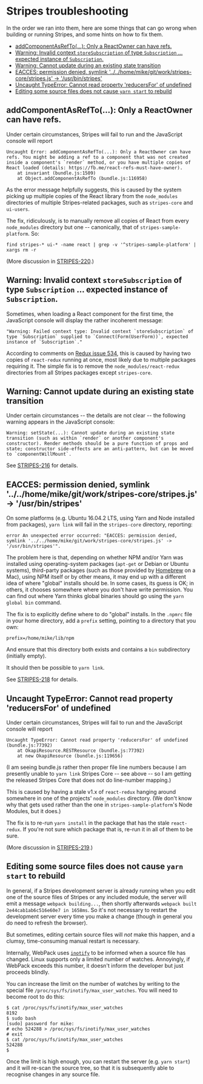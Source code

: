 # Stripes troubleshooting

In the order we ran into them, here are some things that can go wrong when building or running Stripes, and some hints on how to fix them.

<!-- ../../okapi/doc/md2toc -l 2 troubleshooting.md -->
* [addComponentAsRefTo(...): Only a ReactOwner can have refs.](#addcomponentasrefto-only-a-reactowner-can-have-refs)
* [Warning: Invalid context `storeSubscription` of type `Subscription` ... expected instance of `Subscription`.](#warning-invalid-context-storesubscription-of-type-subscription--expected-instance-of-subscription)
* [Warning: Cannot update during an existing state transition](#warning-cannot-update-during-an-existing-state-transition)
* [EACCES: permission denied, symlink '../../home/mike/git/work/stripes-core/stripes.js' -> '/usr/bin/stripes'](#eacces-permission-denied-symlink-homemikegitworkstripes-corestripesjs---usrbinstripes)
* [Uncaught TypeError: Cannot read property 'reducersFor' of undefined](#uncaught-typeerror-cannot-read-property-reducersfor-of-undefined)
* [Editing some source files does not cause `yarn start` to rebuild](#editing-some-source-files-does-not-cause-yarn-start-to-rebuild)


## addComponentAsRefTo(...): Only a ReactOwner can have refs.

Under certain circumstances, Stripes will fail to run and the JavaScript console will report

```
Uncaught Error: addComponentAsRefTo(...): Only a ReactOwner can have refs. You might be adding a ref to a component that was not created inside a component's `render` method, or you have multiple copies of React loaded (details: https://fb.me/react-refs-must-have-owner).
    at invariant (bundle.js:1509)
    at Object.addComponentAsRefTo (bundle.js:116958)
```

As the error message helpfully suggests, this is caused by the system picking up multiple copies of the React library from the `node_modules` directories of multiple Stripes-related packages, such as `stripes-core` and `ui-users`.

The fix, ridiculously, is to manually remove all copies of React from every `node_modules` directory but one -- canonically, that of `stripes-sample-platform`. So:

```
find stripes-* ui-* -name react | grep -v '^stripes-sample-platform' | xargs rm -r
```

(More discussion in [STRIPES-220](https://issues.folio.org/browse/STRIPES-220).)


## Warning: Invalid context `storeSubscription` of type `Subscription` ... expected instance of `Subscription`.

Sometimes, when loading a React component for the first time, the JavaScript console will display the rather incoherent message:

```
"Warning: Failed context type: Invalid context `storeSubscription` of type `Subscription` supplied to `Connect(Form(UserForm))`, expected instance of `Subscription`."
```

According to comments on [Redux issue 534](https://github.com/reactjs/react-redux/issues/534), this is caused by having two copies of `react-redux` running at once, most likely due to multiple packages requiring it. The simple fix is to remove the `node_modules/react-redux` directories from all Stripes packages except `stripes-core`.


## Warning: Cannot update during an existing state transition

Under certain circumstances -- the details are not clear -- the following warning appears in the JavaScript console:

```
Warning: setState(...): Cannot update during an existing state transition (such as within `render` or another component's constructor). Render methods should be a pure function of props and state; constructor side-effects are an anti-pattern, but can be moved to `componentWillMount`.
```

See [STRIPES-216](https://issues.folio.org/browse/STRIPES-216) for details.


## EACCES: permission denied, symlink '../../home/mike/git/work/stripes-core/stripes.js' -> '/usr/bin/stripes'

On some platforms (e.g. Ubuntu 16.04.2 LTS, using Yarn and Node installed from packages), `yarn link` will fail in the `stripes-core` directory, reporting:

```
error An unexpected error occurred: "EACCES: permission denied, symlink '../../home/mike/git/work/stripes-core/stripes.js' -> '/usr/bin/stripes'".
```

The problem here is that, depending on whether NPM and/or Yarn was installed using operating-system packages (`apt-get` or Debian or Ubuntu systems), third-party packages (such as those provided by [Homebrew](https://brew.sh/) on a Mac), using NPM itself or by other means, it may end up with a different idea of where "global" installs should be. In some cases, its guess is OK; in others, it chooses somewhere where you don't have write permission. You can find out where Yarn thinks global binaries should go using the `yarn global bin` command.

The fix is to explicitly define where to do "global" installs. In the `.npmrc` file in your home directory, add a `prefix` setting, pointing to a directory that you own:

```
prefix=/home/mike/lib/npm
```

And ensure that this directory both exists and contains a `bin` subdirectory (initially empty).

It should then be possible to `yarn link`.

See [STRIPES-218](https://issues.folio.org/browse/STRIPES-218) for details.


## Uncaught TypeError: Cannot read property 'reducersFor' of undefined

Under certain circumstances, Stripes will fail to run and the JavaScript console will report

```
Uncaught TypeError: Cannot read property 'reducersFor' of undefined (bundle.js:77392)
    at OkapiResource.RESTResource (bundle.js:77392)
    at new OkapiResource (bundle.js:119656)
```

(I am seeing bundle.js rather then proper file line numbers because I am presently unable to `yarn link` Stripes Core -- see above -- so I am getting the released Stripes Core that does not do line-number mapping.)

This is caused by having a stale v1.x of `react-redux` hanging around somewhere in one of the projects' `node_modules` directory. (We don't know why that gets used rather than the one in `stripes-sample-platform`'s Node Modules, but it does.)

The fix is to re-run `yarn install` in the package that has the stale `react-redux`. If you're not sure which package that is, re-run it in all of them to be sure.

(More discussion in [STRIPES-219](https://issues.folio.org/browse/STRIPES-219).)


## Editing some source files does not cause `yarn start` to rebuild

In general, if a Stripes development server is already running when you edit one of the source files of Stripes or any included module, the server will emit a message `webpack building...`, then shortly afterwards `webpack built 2e44cab1ab6c516e60e7 in 1658ms`. So it's not necessary to restart the development server every time you make a change (though in general you do need to refresh the browser).

But sometimes, editing certain source files will _not_ make this happen, and a clumsy, time-consuming manual restart is necessary.

Internally, WebPack uses [`inotify`](http://man7.org/linux/man-pages/man7/inotify.7.html) to be informed when a source file has changed. Linux supports only a limited number of watches. Annoyingly, if WebPack exceeds this number, it doesn't inform the developer but just proceeds blindly.

You can increase the limit on the number of watches by writing to the special file `/proc/sys/fs/inotify/max_user_watches`. You will need to become root to do this:

```
$ cat /proc/sys/fs/inotify/max_user_watches
8192
$ sudo bash
[sudo] password for mike:
# echo 524288 > /proc/sys/fs/inotify/max_user_watches
# exit
$ cat /proc/sys/fs/inotify/max_user_watches
524288
$
```

Once the limit is high enough, you can restart the server (e.g. `yarn start`) and it will re-scan the source tree, so that it is subsequently able to recognise changes in any source file.


